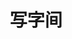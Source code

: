 ---
layout: home
title: "写字间"
tags: [Jekyll, theme, responsive, blog, template]
image:
  feature: typewriter.jpg
---